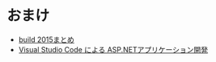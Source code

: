 
# おまけ

* [build 2015まとめ](/build2015.html)
* [Visual Studio Code による ASP.NETアプリケーション開発](/vscode.html)
